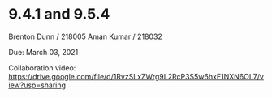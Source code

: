 # 9.4.1 and 9.5.4
Brenton Dunn / 218005
Aman Kumar / 218032

Due: March 03, 2021

Collaboration video: https://drive.google.com/file/d/1RvzSLxZWrg9L2RcP3S5w6hxF1NXN6OL7/view?usp=sharing
